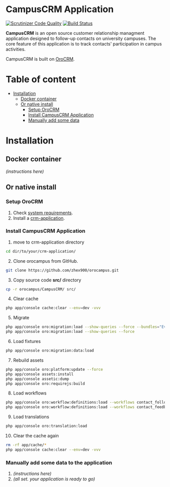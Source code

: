 # CampusCRM Application
[![Scrutinizer Code Quality](https://scrutinizer-ci.com/g/zhex900/orocampus/badges/quality-score.png?b=master)](https://scrutinizer-ci.com/g/zhex900/orocampus/?branch=master)
[![Build Status](https://scrutinizer-ci.com/g/zhex900/orocampus/badges/build.png?b=master)](https://scrutinizer-ci.com/g/zhex900/orocampus/build-status/master)

**CampusCRM** is an open source customer relationship managment application designed to follow-up contacts on university campuses. 
 The core feature of this application is to track contacts' participation in campus activities. 

CampusCRM is built on [OroCRM][1].

# Table of content
* [Installation](#installation)
  * [Docker container](#docker-container)
  * [Or native install](#native-install)
    * [Setup OroCRM](#setup-orocrm)
    * [Install CampusCRM Application](#install-campuscrm-application)
    * [Manually add some data](#manual-procedure)

# <a name="installation"></a>Installation
## Docker container
*(instructions here)*

## <a name="native-install"></a>Or native install
### <a name="setup-orocrm"></a>Setup OroCRM
1. Check [system requirements][2].
2. Install a [crm-application][3].

### <a name="install-campuscrm-application"></a>Install CampusCRM Application
1. move to crm-application directory
``` bash
cd dir/to/your/crm-application/
```
2. Clone orocampus from GitHub.
``` bash
git clone https://github.com/zhex900/orocampus.git
```
3. Copy source code **src/** directory
```bash
cp -r orocampus/CampusCRM/ src/
```
4. Clear cache
``` bash
php app/console cache:clear --env=dev -vvv
```
5. Migrate
``` bash
php app/console oro:migration:load --show-queries --force --bundles="EventNameBundle"
php app/console oro:migration:load --show-queries --force
```
6. Load fixtures
``` bash
php app/console oro:migration:data:load
```
7. Rebuild assets
``` bash
php app/console oro:platform:update --force
php app/console assets:install
php app/console assetic:dump
php app/console oro:requirejs:build
```
8. Load workflows
``` bash
php app/console oro:workflow:definitions:load --workflows contact_followup
php app/console oro:workflow:definitions:load --workflows contact_feedback
```
9. Load translations
``` bash
php app/console oro:translation:load
```
10. Clear the cache again
``` bash
rm -rf app/cache/*
php app/console cache:clear --env=dev -vvv
```

### <a name="manual-procedure"></a>Manually add some data to the application
1. *(instructions here)*
2. *(all set. your application is ready to go)*


[1]:    https://github.com/orocrm/crm
[2]:    https://www.orocrm.com/documentation/index/current/system-requirements
[3]:    https://github.com/orocrm/crm-application/blob/master/README.md
